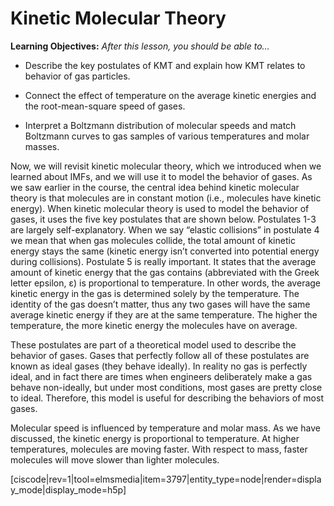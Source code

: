 <div style="float:right;margin:auto"><ebook-button title="Kinetic Molecular Theory" link="https://genchem.science.psu.edu/12-1-kinetic-molecular-theory"></ebook-button></div>

# Kinetic Molecular Theory

**Learning Objectives:** _After this lesson, you should be able to…_

* Describe the key postulates of KMT and explain how KMT relates to behavior of gas particles.

* Connect the effect of temperature on the average kinetic energies and the root-mean-square speed of gases.

* Interpret a Boltzmann distribution of molecular speeds and match Boltzmann curves to gas samples of various temperatures and molar masses.



Now, we will revisit kinetic molecular theory, which we introduced when we learned about IMFs, and we will use it to model the behavior of gases. As we saw earlier in the course, the central idea behind kinetic molecular theory is that molecules are in constant motion (i.e., molecules have kinetic energy). When kinetic molecular theory is used to model the behavior of gases, it uses the five key postulates that are shown below. Postulates 1-3 are largely self-explanatory. When we say “elastic collisions” in postulate 4 we mean that when gas molecules collide, the total amount of kinetic energy stays the same (kinetic energy isn’t converted into potential energy during collisions). Postulate 5 is really important. It states that the average amount of kinetic energy that the gas contains (abbreviated with the Greek letter epsilon, ε) is proportional to temperature. In other words, the average kinetic energy in the gas is determined solely by the temperature. The identity of the gas doesn’t matter, thus any two gases will have the same average kinetic energy if they are at the same temperature. The higher the temperature, the more kinetic energy the molecules have on average. 

These postulates are part of a theoretical model used to describe the behavior of gases. Gases that perfectly follow all of these postulates are known as ideal gases (they behave ideally). In reality no gas is perfectly ideal, and in fact there are times when engineers deliberately make a gas behave non-ideally, but under most conditions, most gases are pretty close to ideal. Therefore, this model is useful for describing the behaviors of most gases. 

Molecular speed is influenced by temperature and molar mass.  As we have discussed, the kinetic energy is proportional to temperature.  At higher temperatures, molecules are moving faster.  With respect to mass, faster molecules will move slower than lighter molecules.
 
[ciscode|rev=1|tool=elmsmedia|item=3797|entity_type=node|render=display_mode|display_mode=h5p]